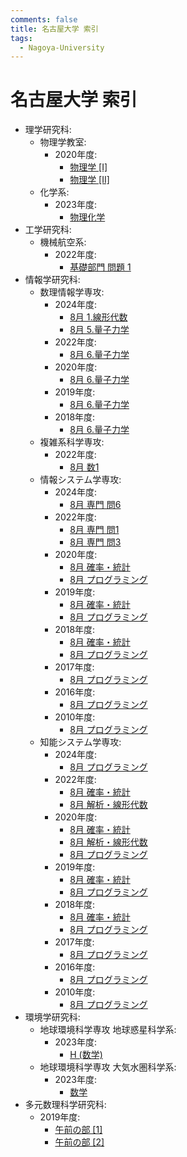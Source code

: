 ```yaml
---
comments: false
title: 名古屋大学 索引
tags:
  - Nagoya-University
---
```

# 名古屋大学 索引

- 理学研究科:
    - 物理学教室:
        - 2020年度:
            - [物理学 \[I\]](science/phys_2020_I.md)
            - [物理学 \[II\]](science/phys_2020_II.md)
    - 化学系:
        - 2023年度:
            - [物理化学](science/phys_2023_chem_phys.md)
- 工学研究科:
    - 機械航空系:
        - 2022年度:
            - [基礎部門 問題 1](engineering/mae_2021_kiso_1.md)
- 情報学研究科:
    - 数理情報学専攻:
        - 2024年度:
            - [8月 1.線形代数](informatics/mi_202308_1.md)
            - [8月 5.量子力学](informatics/mi_202308_5.md)
        - 2022年度:
            - [8月 6.量子力学](informatics/mi_202108_6.md)
        - 2020年度:
            - [8月 6.量子力学](informatics/mi_201908_6.md)
        - 2019年度:
            - [8月 6.量子力学](informatics/mi_201808_6.md)
        - 2018年度:
            - [8月 6.量子力学](informatics/mi_201708_6.md)
    - 複雑系科学専攻:
        - 2022年度:
            - [8月 数1](informatics/complex_202108_1.md)
    - 情報システム学専攻:
        - 2024年度:
            - [8月 専門 問6](informatics/is_202308_senmon_6.md)
        - 2022年度:
            - [8月 専門 問1](informatics/is_202108_senmon_1.md)
            - [8月 専門 問3](informatics/is_202108_senmon_3.md)
        - 2020年度:
            - [8月 確率・統計](informatics/is_201908_prob_stat.md)
            - [8月 プログラミング](informatics/is_201908_programming.md)
        - 2019年度:
            - [8月 確率・統計](informatics/is_201808_prob_stat.md)
            - [8月 プログラミング](informatics/is_201808_programming.md)
        - 2018年度:
            - [8月 確率・統計](informatics/is_201708_prob_stat.md)
            - [8月 プログラミング](informatics/is_201708_programming.md)
        - 2017年度:
            - [8月 プログラミング](informatics/is_201608_programming.md)
        - 2016年度:
            - [8月 プログラミング](informatics/is_201508_programming.md)
        - 2010年度:
            - [8月 プログラミング](informatics/is_200908_programming.md)
    - 知能システム学専攻:
        - 2024年度:
            - [8月 プログラミング](informatics/aisys_202308_programming.md)
        - 2022年度:
            - [8月 確率・統計](informatics/aisys_202108_prob_stat.md)
            - [8月 解析・線形代数](informatics/aisys_202108_analy_algebra.md)
        - 2020年度:
            - [8月 確率・統計](informatics/is_201908_prob_stat.md)
            - [8月 解析・線形代数](informatics/aisys_201908_analy_algebra.md)
            - [8月 プログラミング](informatics/is_201908_programming.md)
        - 2019年度:
            - [8月 確率・統計](informatics/is_201808_prob_stat.md)
            - [8月 プログラミング](informatics/is_201808_programming.md)
        - 2018年度:
            - [8月 確率・統計](informatics/is_201708_prob_stat.md)
            - [8月 プログラミング](informatics/is_201708_programming.md)
        - 2017年度:
            - [8月 プログラミング](informatics/is_201608_programming.md)
        - 2016年度:
            - [8月 プログラミング](informatics/is_201508_programming.md)
        - 2010年度:
            - [8月 プログラミング](informatics/is_200908_programming.md)
- 環境学研究科:
    - 地球環境科学専攻 地球惑星科学系:
        - 2023年度:
            - [H (数学)](EES/eps_2023_H_math.md)
    - 地球環境科学専攻 大気水圏科学系:
        - 2023年度:
            - [数学](EES/has_2023_H_math.md)
- 多元数理科学研究科:
    - 2019年度:
        - [午前の部 \[1\]](mathematics/math_201807_1.md)
        - [午前の部 \[2\]](mathematics/math_201807_2.md)